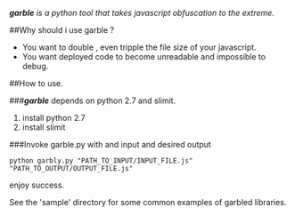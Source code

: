 _**garble** is a python tool that takes javascript obfuscation to the extreme._

##Why should i use garble ?
- You want to double , even tripple the file size of your javascript.
- You want deployed code to become unreadable and impossible to debug.

##How to use.

###_**garble**_ depends on python 2.7 and slimit.

1. install python 2.7
2. install slimit

###Invoke garble.py with and input and desired output
```
python garbly.py "PATH_TO_INPUT/INPUT_FILE.js" "PATH_TO_OUTPUT/OUTPUT_FILE.js"
```

enjoy success.

See the 'sample' directory for some common examples of garbled libraries.